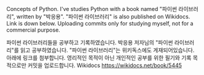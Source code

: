 Concepts of Python. I've studies Python with a book named "파이썬 라이브러리", written by "박응용". "파이썬 라이브러리" is also published on Wikidocs. Link is down below. Uploading commits only for studying myself, not for a commercial purpose.

파이썬 라이브러리들을 공부하고 기록하였습니다. 박응용 저자님의 "파이썬 라이브러리"를 읽고 공부하였습니다. "파이썬 라이브러리"는 위키독스에도 게재되어있습니다. 아래에 링크를 첨부합니다. 영리적인 목적이 아닌 개인적인 공부를 위한 필기와 기록 목적으로만 커밋을 업로드합니다. Wikidocs https://wikidocs.net/book/5445